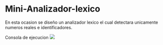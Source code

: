 # Mini-Analizador-lexico
En esta ocasion se diseño un analizador lexico el cual detectara unicamente numeros reales e identificadores.  

Consola de ejecucion 
![](https://user-images.githubusercontent.com/123348504/213971866-111a77bd-4ed3-45af-8c97-99526130d152.png)

